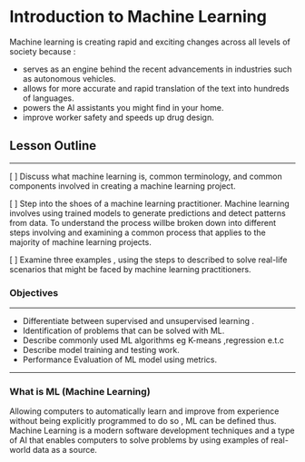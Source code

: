 # Introduction to Machine Learning
Machine learning is creating rapid and exciting changes across all levels of society because :
- serves as an  engine behind the recent advancements in industries such as autonomous vehicles.
- allows for more accurate and rapid translation of the text into hundreds of languages.
-  powers the AI assistants you might find in your home.
-  improve worker safety and speeds up drug design.

## Lesson Outline
------------------------------------------------
[ ] Discuss what machine learning is, common terminology, and common components involved in creating a machine learning project.

[ ]  Step into the shoes of a machine learning practitioner. Machine learning involves using trained models to generate predictions and detect patterns from data. To understand the process willbe broken down into different steps involving and examining a common process that applies to the majority of machine learning projects.

[ ] Examine  three examples , using the steps to described to solve real-life scenarios that might be faced by machine learning practitioners.

### Objectives
------------------------------------------------
- Differentiate between supervised and unsupervised learning .
- Identification of problems that can be solved with ML.
- Describe commonly used ML algorithms eg K-means ,regression e.t.c
- Describe model training and testing work.
- Performance Evaluation of ML model using metrics.

---------------------------------------

### What is ML (Machine Learning) 

Allowing computers to automatically learn and improve from experience without being explicitly programmed to do so , ML can be defined thus. Machine Learning is a modern software development techniques and a type of AI that enables computers to solve problems by using examples of real-world data as a source.